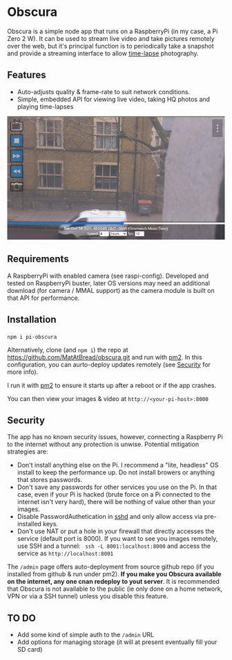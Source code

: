 # Obscura

Obscura is a simple node app that runs on a RaspberryPi (in my case, a Pi Zero 2 W). It can be used to stream live video and take pictures remotely over the web, but it's principal function is to periodically take a snapshot and provide a streaming interface to allow [time-lapse](https://en.wikipedia.org/wiki/Time-lapse_photography) photography.

## Features
* Auto-adjusts quality & frame-rate to suit network conditions.
* Simple, embedded API for viewing live video, taking HQ photos and playing time-lapses

![required](./screenshot.jpg)

## Requirements
A RaspberryPi with enabled camera (see raspi-config). Developed and tested on RaspberryPi buster, later OS versions may need an additional download (for camera / MMAL support) as the camera module is built on that API for performance.

## Installation
```npm i pi-obscura``` 

Alternatively, clone (and `npm i`) the repo at https://github.com/MatAtBread/obscura.git and run with [pm2](https://pm2.keymetrics.io/). In this configuration, you can aurto-deploy updates remotely (see [Security](#security) for more info).

I run it with [pm2](https://pm2.keymetrics.io/) to ensure it starts up after a reboot or if the app crashes.

You can then view your images & video at `http://<your-pi-host>:8000`

## Security
The app has no known security issues, however, connecting a Raspberry Pi to the internet without any protection is unwise. Potential mitigation strategies are:
* Don't install anything else on the Pi. I recommend a "lite, headless" OS install to keep the performance up. Do not install browers or anything that stores passwords.
* Don't save any passwords for other services you use on the Pi. In that case, even if your Pi is hacked (brute force on a Pi connected to the internet isn't very hard), there will be nothing of value other than your images.
* Disable PasswordAuthetication in [sshd](https://www.e2enetworks.com/help/knowledge-base/how-to-enable-disable-password-based-authentication-for-ssh-access-to-server/) and only allow access via pre-installed keys.
* Don't use NAT or put a hole in your firewall that directly accesses the service (default port is 8000). If you want to see you images remotely, use SSH and a tunnel: ` ssh -L 8001:localhost:8000` and access the service as `http://localhost:8001`

The `/admin` page offers auto-deployment from source github repo (if you installed from github & run under pm2). **If you make you Obscura available on the internet, any one cnan redeploy to yout server**. It is recommended that Obscura is not available to the public (ie only done on a home network, VPN or via a SSH tunnel) unless you disable this feature.

## TO DO
* Add some kind of simple auth to the `/admin` URL
* Add options for managing storage (it will at present eventually fill your SD card)
